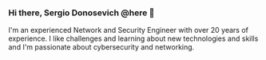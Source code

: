 ### Hi there, Sergio Donosevich @here 👋

I'm an experienced Network and Security Engineer with over 20 years of experience. 
I like challenges and learning about new technologies and skills and I'm passionate about cybersecurity and networking.

<!--
**sedon77/sedon77** is a ✨ _special_ ✨ repository because its `README.md` (this file) appears on your GitHub profile.

Here are some ideas to get you started:

- 🔭 I’m currently working on ...
- 🌱 I’m currently learning ...
- 👯 I’m looking to collaborate on ...
- 🤔 I’m looking for help with ...
- 💬 Ask me about ...
- 📫 How to reach me: ...
- 😄 Pronouns: ...
- ⚡ Fun fact: ...
-->
